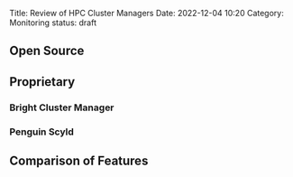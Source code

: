 Title: Review of HPC Cluster Managers
Date: 2022-12-04 10:20
Category: Monitoring
status: draft


## Open Source



## Proprietary

### Bright Cluster Manager

### Penguin Scyld



## Comparison of Features
